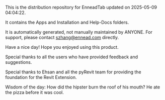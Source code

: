 This is the distribution repository for EnneadTab updated on 2025-05-09 04:04:22.

It contains the Apps and Installation and Help-Docs folders.

It is automatically generated, not manually maintained by ANYONE.
For support, please contact szhang@ennead.com directly.

Have a nice day! Hope you enjoyed using this product.

Special thanks to all the users who have provided feedback and suggestions.

Special thanks to Ehsan and all the pyRevit team for providing the foundation for the Revit Extension.



Wisdom of the day:
How did the hipster burn the roof of his mouth? He ate the pizza before it was cool.
